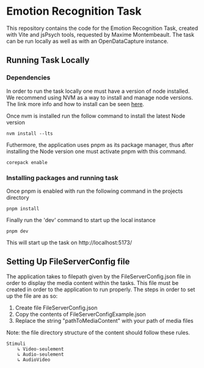 
# Emotion Recognition Task


This repository contains the code for the Emotion Recognition Task, created with Vite and jsPsych tools, requested by Maxime Montembeault. The task can be run locally as well as with an OpenDataCapture instance.

## Running Task Locally

### Dependencies

In order to run the task locally one must have a version of node installed. We recommend using NVM as a way to install and manage node versions. The link more info and how to install can be seen [here](https://github.com/nvm-sh/nvm).

Once nvm is installed run the follow command to install the latest Node version

```nvm install --lts```

Futhermore, the application uses pnpm as its package manager, thus after installing the Node version one must activate pnpm with this command.

```corepack enable```

### Installing packages and running task

Once pnpm is enabled with run the following command in the projects directory

```pnpm install```

Finally run the 'dev' command to start up the local instance

```pnpm dev```

This will start up the task on http://localhost:5173/

## Setting Up FileServerConfig file

The application takes to filepath given by the FileServerConfig.json file in order to display the media content within the tasks. 
This file must be created in order to the application to run properly. The steps in order to set up the file are as so:

1. Create file FileServerConfig.json
2. Copy the contents of FileServerConfigExample.json
3. Replace the string "pathToMediaContent" with your path of media files

Note: the file directory structure of the content should follow these rules.   
      
    Stimuli  
        ↳ Video-seulement  
        ↳ Audio-seulement  
        ↳ AudioVideo  
    





